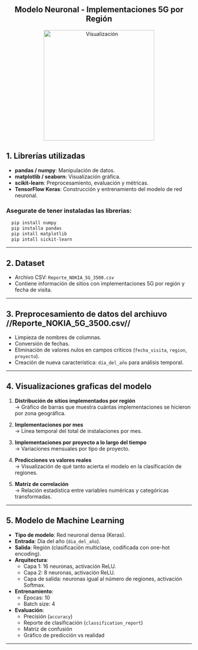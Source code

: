 
<h2 align="center">Modelo Neuronal - Implementaciones 5G por Región</h2>

<p align="center">
 <img src="[https://cdn-icons-gif.flaticon.com/15588/15588914.gif](https://www.google.com/url?sa=i&url=https%3A%2F%2Factions.es%2Fcomo-cambiara-el-mundo-la-red-5g%2F&psig=AOvVaw2jZ_EYNt2zCwb8IByjjUM6&ust=1754153465875000&source=images&cd=vfe&opi=89978449&ved=0CBUQjRxqFwoTCOjE2o6J6o4DFQAAAAAdAAAAABAx)" alt="Visualización" width="300"/>
</p>

## 1. Librerías utilizadas
- **pandas / numpy**: Manipulación de datos.
- **matplotlib / seaborn**: Visualización gráfica.
- **scikit-learn**: Preprocesamiento, evaluación y métricas.
- **TensorFlow Keras**: Construcción y entrenamiento del modelo de red neuronal.

### Asegurate de tener instaladas las librerias:
```bash
  pip install numpy
  pip installa pandas
  pip intall matplotlib
  pip intall sickit-learn
```
---
## 2. Dataset
- Archivo CSV: `Reporte_NOKIA_5G_3500.csv`
- Contiene información de sitios con implementaciones 5G por región y fecha de visita.
---

## 3. Preprocesamiento de datos del archiuvo //Reporte_NOKIA_5G_3500.csv//
- Limpieza de nombres de columnas.
- Conversión de fechas.
- Eliminación de valores nulos en campos críticos (`fecha_visita`, `region`, `proyecto`).
- Creación de nueva característica: `día_del_año` para análisis temporal.

---

## 4. Visualizaciones graficas del modelo 

1. **Distribución de sitios implementados por región**  
   → Gráfico de barras que muestra cuántas implementaciones se hicieron por zona geográfica.

2. **Implementaciones por mes**  
   → Línea temporal del total de instalaciones por mes.

3. **Implementaciones por proyecto a lo largo del tiempo**  
   → Variaciones mensuales por tipo de proyecto.

4. **Predicciones vs valores reales**  
   → Visualización de qué tanto acierta el modelo en la clasificación de regiones.

5. **Matriz de correlación**  
   → Relación estadística entre variables numéricas y categóricas transformadas.

---

## 5. Modelo de Machine Learning

- **Tipo de modelo**: Red neuronal densa (Keras).
- **Entrada**: Día del año (`dia_del_año`).
- **Salida**: Región (clasificación multiclase, codificada con one-hot encoding).
- **Arquitectura**:
  - Capa 1: 16 neuronas, activación ReLU.
  - Capa 2: 8 neuronas, activación ReLU.
  - Capa de salida: neuronas igual al número de regiones, activación Softmax.
- **Entrenamiento**:
  - Épocas: 10
  - Batch size: 4
- **Evaluación**:
  - Precisión (`accuracy`)
  - Reporte de clasificación (`classification_report`)
  - Matriz de confusión
  - Gráfico de predicción vs realidad

---

